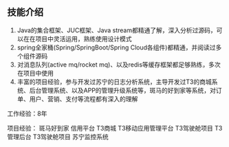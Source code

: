 ## 技能介绍

1. Java的集合框架、JUC框架、Java stream都精通了解，深入分析过源码，可以在在项目中灵活运用，熟练使用设计模式
3. spring全家桶(Spring/SpringBoot/Spring Cloud各组件)都精通，并阅读过多个组件源码
4. 对消息队列(active mq/rocket mq)、以及redis等缓存框架都足够熟练，多次在项目中使用
5. 丰富的项目经验，参与开发过苏宁的日志分析系统，主导开发过T3的商城系统、后台管理系统、以及APP的管理升级系统等，斑马的好到家等系统，对订单、用户、营销、支付等流程都有深入的理解

工作经验：8年

项目经验：
斑马好到家
信用平台
T3商城
T3移动应用管理平台
T3驾驶舱项目
T3管理后台
T3驾驶舱项目
苏宁监控系统